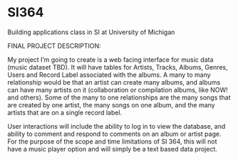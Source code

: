 # SI364
Building applications class in SI at University of Michigan

FINAL PROJECT DESCRIPTION:

My project I’m going to create is a web facing interface for music data (music dataset TBD). It will have 
tables for Artists, Tracks, Albums, Genres, Users and Record Label associated with the albums. A many to many 
relationship would be that an artist can create many albums, and albums can have many artists on it 
(collaboration or compilation albums, like NOW! and others). Some of the many to one relationships are the 
many songs that are created by one artist, the many songs on one album, and the many artists that are on a 
single record label. 

User interactions will include the ability to log in to view the database, and ability to comment and respond 
to comments on an album or artist page. For the purpose of the scope and time limitations of SI 364, this will 
not have a music player option and will simply be a text based data project. 
